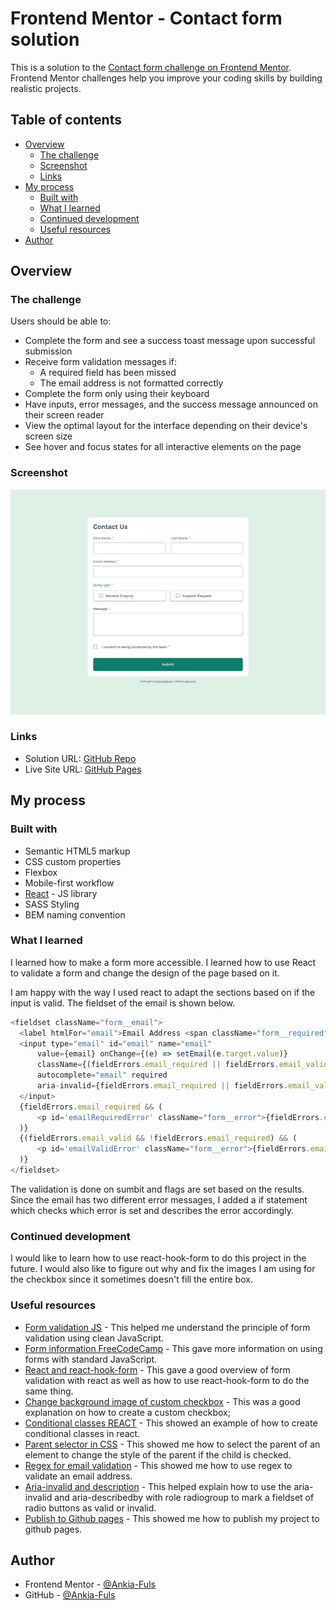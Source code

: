 # Frontend Mentor - Contact form solution

This is a solution to the [Contact form challenge on Frontend Mentor](https://www.frontendmentor.io/challenges/contact-form--G-hYlqKJj). Frontend Mentor challenges help you improve your coding skills by building realistic projects. 

## Table of contents

- [Overview](#overview)
  - [The challenge](#the-challenge)
  - [Screenshot](#screenshot)
  - [Links](#links)
- [My process](#my-process)
  - [Built with](#built-with)
  - [What I learned](#what-i-learned)
  - [Continued development](#continued-development)
  - [Useful resources](#useful-resources)
- [Author](#author)

## Overview

### The challenge

Users should be able to:

- Complete the form and see a success toast message upon successful submission
- Receive form validation messages if:
  - A required field has been missed
  - The email address is not formatted correctly
- Complete the form only using their keyboard
- Have inputs, error messages, and the success message announced on their screen reader
- View the optimal layout for the interface depending on their device's screen size
- See hover and focus states for all interactive elements on the page

### Screenshot

![Screenshot of completed design](./design/Completed%20Frontend%20Mentor%20Contact%20form.png)

### Links

- Solution URL: [GitHub Repo](https://github.com/Ankia-Fuls/fem-contact-form-react)
- Live Site URL: [GitHub Pages](https://ankia-fuls.github.io/fem-contact-form-react/)

## My process

### Built with

- Semantic HTML5 markup
- CSS custom properties
- Flexbox
- Mobile-first workflow
- [React](https://reactjs.org/) - JS library
- SASS Styling
- BEM naming convention

### What I learned

I learned how to make a form more accessible. I learned how to use React to validate a form and change the design of the page based on it.

I am happy with the way I used react to adapt the sections based on if the input is valid. The fieldset of the email is shown below.

```js
<fieldset className="form__email">
  <label htmlFor="email">Email Address <span className="form__required" aria-label="Required input.">*</span></label>
  <input type="email" id="email" name="email"
      value={email} onChange={(e) => setEmail(e.target.value)}
      className={(fieldErrors.email_required || fieldErrors.email_valid ? 'form__border--error' : 'form__border--normal')}
      autocomplete="email" required
      aria-invalid={fieldErrors.email_required || fieldErrors.email_valid ? true : false} aria-describedby={fieldErrors.email_required ? "emailRequiredError" : "emailValidError"}>
  </input>
  {fieldErrors.email_required && (
      <p id='emailRequiredError' className="form__error">{fieldErrors.email_required}</p>
  )}
  {(fieldErrors.email_valid && !fieldErrors.email_required) && (
      <p id='emailValidError' className="form__error">{fieldErrors.email_valid}</p>
  )}
</fieldset>
```
The validation is done on sumbit and flags are set based on the results. Since the email has two different error messages, I added a if statement which checks which error is set and describes the error accordingly.

### Continued development

I would like to learn how to use react-hook-form to do this project in the future. I would also like to figure out why and fix the images I am using for the checkbox since it sometimes doesn't fill the entire box.

### Useful resources

- [Form validation JS](https://www.geeksforgeeks.org/javascript/form-validation-using-javascript/) - This helped me understand the principle of form validation using clean JavaScript.
- [Form information FreeCodeCamp](https://www.freecodecamp.org/news/form-validation-in-javascript/) - This gave more information on using forms with standard JavaScript.
- [React and react-hook-form](https://mattburgess.medium.com/why-would-i-use-react-hook-form-8ae7b905953e) - This gave a good overview of form validation with react as well as how to use react-hook-form to do the same thing.
- [Change background image of custom checkbox](https://lucidar.me/en/web-dev/replace-html-checkbox-with-images/) - This was a good explanation on how to create a custom checkbox;
- [Conditional classes REACT](https://stackoverflow.com/questions/30533171/conditionally-applying-class-attributes-in-react) - This showed an example of how to create conditional classes in react.
- [Parent selector in CSS](https://stackoverflow.com/questions/1014861/is-there-a-css-parent-selector) - This showed me how to select the parent of an element to change the style of the parent if the child is checked.
- [Regex for email validation](https://medium.com/@python-javascript-php-html-css/the-best-regular-expression-for-email-address-verification-42bf83ba2885) - This showed me how to use regex to validate an email address.
- [Aria-invalid and description](https://adrianroselli.com/2022/02/support-for-marking-radio-buttons-required-invalid.html) - This helped explain how to use the aria-invalid and aria-describedby with role radiogroup to mark a fieldset of radio buttons as valid or invalid.
- [Publish to Github pages](https://gist.github.com/cobyism/4730490) - This showed me how to publish my project to github pages.

## Author

- Frontend Mentor - [@Ankia-Fuls](https://www.frontendmentor.io/profile/Ankia-Fuls)
- GitHub - [@Ankia-Fuls](https://github.com/Ankia-Fuls)
